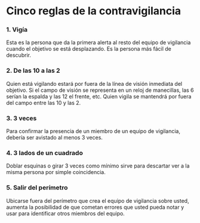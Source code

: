 [Title]: # (Cinco reglas de la contravigilancia)
[Order]: # (19)

# Cinco reglas de la contravigilancia

### 1\. Vigía

Esta es la persona que da la primera alerta al resto del equipo de vigilancia cuando el objetivo se está desplazando. Es la persona más fácil de descubrir.

### 2\. De las 10 a las 2

Quien está vigilando estará por fuera de la línea de visión inmediata del objetivo. Si el campo de visión se representa en un reloj de manecillas, las 6 serían la espalda y las 12 el frente, etc. Quien vigila se mantendrá por fuera del campo entre las 10 y las 2.

### 3\. 3 veces

Para confirmar la presencia de un miembro de un equipo de vigilancia, debería ser avistado al menos 3 veces.

### 4\. 3 lados de un cuadrado

Doblar esquinas o girar 3 veces como mínimo sirve para descartar ver a la misma persona por simple coincidencia.

### 5\. Salir del perímetro

Ubicarse fuera del perímetro que crea el equipo de vigilancia sobre usted, aumenta la posibilidad de que cometan errores que usted pueda notar y usar para identificar otros miembros del equipo.